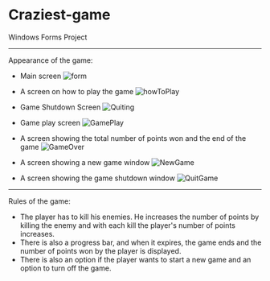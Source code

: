 # Craziest-game

Windows Forms Project
 

***
Appearance of the game:

* Main screen
![form](https://user-images.githubusercontent.com/52547885/60744207-227b3280-9f75-11e9-8247-24a7396ead60.jpg)

* A screen on how to play the game
![howToPlay](https://user-images.githubusercontent.com/52547885/60744266-6e2ddc00-9f75-11e9-96aa-cb67b424550d.jpg)

* Game Shutdown Screen
![Quiting](https://user-images.githubusercontent.com/52547885/60744310-a33a2e80-9f75-11e9-81b1-6cf6c5cf820c.jpg)

* Game play screen
![GamePlay](https://user-images.githubusercontent.com/52547885/60744329-bea53980-9f75-11e9-8402-de081813aa3a.jpg)

* A screen showing the total number of points won and the end of the game
![GameOver](https://user-images.githubusercontent.com/52547885/60744366-e2687f80-9f75-11e9-8ffe-b0b29889c02a.jpg)

* A screen showing a new game window
![NewGame](https://user-images.githubusercontent.com/52547885/60744422-1c398600-9f76-11e9-8efd-1697939dbc3f.jpg)

* A screen showing the game shutdown window
![QuitGame](https://user-images.githubusercontent.com/52547885/60744436-2c516580-9f76-11e9-937c-b9ec785d4a0c.jpg)

***
Rules of the game:
- The player has to kill his enemies.
He increases the number of points by killing the enemy and with each kill the player's number of points increases.
- There is also a progress bar, and when it expires, the game ends and the number of points won by the player is displayed.
- There is also an option if the player wants to start a new game and an option to turn off the game.
 
